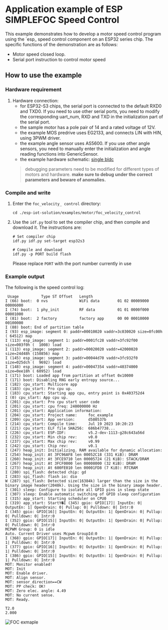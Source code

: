 # Application example of ESP SIMPLEFOC Speed Control

This example demonstrates how to develop a motor speed control program using the `esp_ speed control component on an ESP32 series chip.
The specific functions of the demonstration are as follows:

- Motor speed closed loop.
- Serial port instruction to control motor speed

## How to use the example

### Hardware requirement

1. Hardware connection:
    * for ESP32-S3 chips, the serial port is connected to the default RXD0 and TXD0. If you need to use other serial ports, you need to modify the corresponding uart_num, RXD and TXD in the initialization part of the serial port.
    * the sample motor has a pole pair of 14 and a rated voltage of 12V.
    * the example MOS predrive uses EG2133, and connects LIN with HIN, using 3PWM driver.
    * the example angle sensor uses AS5600. If you use other angle sensors, you need to manually enter the initialization and angle reading functions into GenericSensor.
    * the example hardware schematic: [single bldc](https://dl.espressif.com/AE/esp-iot-solution/docs/foc_hardware_single_bldc.pdf)
    > debugging parameters need to be modified for different types of motors and hardware. **make sure to debug under the correct parameters and beware of anomalies.**

### Compile and write

1. Enter the `foc_velocity_ control` directory:

    ```linux
    cd ./esp-iot-solution/examples/motor/foc_velocity_control
    ```

2. Use the `idf.py` tool to set the compiler chip, and then compile and download it. The instructions are:

    ```linux
    # Set compiler chip
    idf.py idf.py set-target esp32s3

    # Compile and download
    idf.py -p PORT build flash
    ```

    Please replace `PORT` with the port number currently in use

### Example output

The following is the speed control log:

```log
 Usage          Type ST Offset   Length
I (66) boot:  0 nvs              WiFi data        01 02 00009000 00006000
I (74) boot:  1 phy_init         RF data          01 01 0000f000 00001000
I (81) boot:  2 factory          factory app      00 00 00010000 00100000
I (88) boot: End of partition table
I (93) esp_image: segment 0: paddr=00010020 vaddr=3c030020 size=0fc00h ( 64512) map
I (113) esp_image: segment 1: paddr=0001fc28 vaddr=3fc92f00 size=003f0h (  1008) load
I (113) esp_image: segment 2: paddr=00020020 vaddr=42000020 size=24d48h (150856) map
I (145) esp_image: segment 3: paddr=00044d70 vaddr=3fc932f0 size=025dch (  9692) load
I (148) esp_image: segment 4: paddr=00047354 vaddr=40374000 size=0ee18h ( 60952) load
I (171) boot: Loaded app from partition at offset 0x10000
I (171) boot: Disabling RNG early entropy source...
I (182) cpu_start: Multicore app
I (183) cpu_start: Pro cpu up.
I (183) cpu_start: Starting app cpu, entry point is 0x403752d4
I (0) cpu_start: App cpu up.
I (201) cpu_start: Pro cpu start user code
I (201) cpu_start: cpu freq: 240000000 Hz
I (201) cpu_start: Application information:
I (204) cpu_start: Project name:     foc_example
I (209) cpu_start: App version:      d580537b
I (214) cpu_start: Compile time:     Jul 19 2023 10:20:23
I (221) cpu_start: ELF file SHA256:  686b47738...
I (226) cpu_start: ESP-IDF:          v5.2-dev-1113-g28c643a56d
I (232) cpu_start: Min chip rev:     v0.0
I (237) cpu_start: Max chip rev:     v0.99
I (242) cpu_start: Chip rev:         v0.1
I (247) heap_init: Initializing. RAM available for dynamic allocation:
I (254) heap_init: At 3FC96AF8 len 00052C18 (331 KiB): DRAM
I (260) heap_init: At 3FCE9710 len 00005724 (21 KiB): STACK/DRAM
I (267) heap_init: At 3FCF0000 len 00008000 (32 KiB): DRAM
I (273) heap_init: At 600FE010 len 00001FD8 (7 KiB): RTCRAM
I (280) spi_flash: detected chip: gd
I (283) spi_flash: flash io: dio
W (287) spi_flash: Detected size(16384k) larger than the size in the binary image header(2048k). Using the size in the binary image header.
I (301) sleep: Configure to isolate all GPIO pins in sleep state
I (307) sleep: Enable automatic switching of GPIO sleep configuration
I (315) app_start: Starting scheduler on CPU0
I (319) app_start: StartY�I (345) gpio: GPIO[17]| InputEn: 0| OutputEn: 1| OpenDrain: 0| Pullup: 0| Pulldown: 0| Intr:0
I (345) gpio: GPIO[16]| InputEn: 0| OutputEn: 1| OpenDrain: 0| Pullup: 0| Pulldown: 0| Intr:0
I (352) gpio: GPIO[15]| InputEn: 0| OutputEn: 1| OpenDrain: 0| Pullup: 0| Pulldown: 0| Intr:0
MCPWM Group: 0 is idle
Auto. Current Driver uses Mcpwm GroupId:0
I (368) gpio: GPIO[17]| InputEn: 0| OutputEn: 1| OpenDrain: 0| Pullup: 1| Pulldown: 0| Intr:0
I (377) gpio: GPIO[16]| InputEn: 0| OutputEn: 1| OpenDrain: 0| Pullup: 1| Pulldown: 0| Intr:0
I (386) gpio: GPIO[15]| InputEn: 0| OutputEn: 1| OpenDrain: 0| Pullup: 1| Pulldown: 0| Intr:0
MOT: Monitor enabled!
MOT: Init
MOT: Enable driver.
MOT: Align sensor.
MOT: sensor_direction==CW
MOT: PP check: OK!
MOT: Zero elec. angle: 4.49
MOT: No current sense.
MOT: Ready.

T2.0
2.000
```

![FOC exmaple](https://dl.espressif.com/ae/esp-iot-solution/foc_close_loop.gif)
